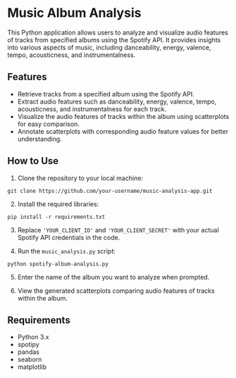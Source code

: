 # Music Album Analysis 

This Python application allows users to analyze and visualize audio features of tracks from specified albums using the Spotify API. It provides insights into various aspects of music, including danceability, energy, valence, tempo, acousticness, and instrumentalness.

## Features

- Retrieve tracks from a specified album using the Spotify API.
- Extract audio features such as danceability, energy, valence, tempo, acousticness, and instrumentalness for each track.
- Visualize the audio features of tracks within the album using scatterplots for easy comparison.
- Annotate scatterplots with corresponding audio feature values for better understanding.

## How to Use

1. Clone the repository to your local machine:

```
git clone https://github.com/your-username/music-analysis-app.git
```

2. Install the required libraries:

```
pip install -r requirements.txt
```

3. Replace `'YOUR_CLIENT_ID'` and `'YOUR_CLIENT_SECRET'` with your actual Spotify API credentials in the code.

4. Run the `music_analysis.py` script:

```
python spotify-album-analysis.py
```

5. Enter the name of the album you want to analyze when prompted.

6. View the generated scatterplots comparing audio features of tracks within the album.

## Requirements

- Python 3.x
- spotipy
- pandas
- seaborn
- matplotlib
